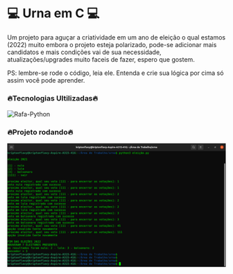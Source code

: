 # 💻 Urna em C 💻

Um projeto para aguçar a criatividade em um ano de eleição o qual estamos (2022) muito embora o projeto esteja polarizado, pode-se adicionar mais candidatos e mais condições vai de sua necessidade, atualizações/upgrades muito faceis de fazer, espero que gostem.

PS: lembre-se rode o código, leia ele. Entenda e crie sua lógica por cima só assim você pode aprender.

<h3>🔥Tecnologias Ultilizadas🔥</h3>

<img align="center" alt="Rafa-Python" height="30" width="50" src="https://cdn.jsdelivr.net/gh/devicons/devicon/icons/c/c-original.svg">

<h3>🔥Projeto rodando🔥</h3>

![flavyss](https://github.com/flavyss/urna-em-C/blob/42a8d18cccf511e05448f007bc10121326dcd1e9/urna.png)
